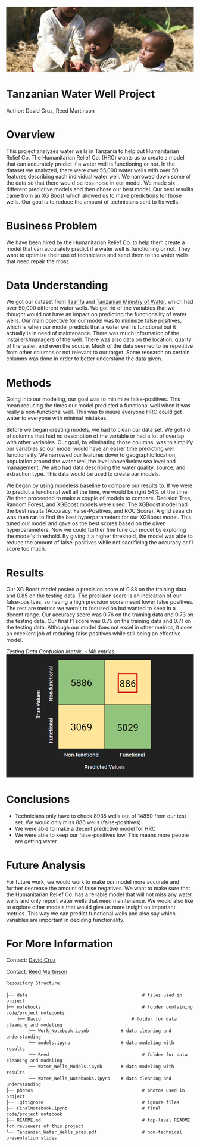 ![tanzanian_water_pump](photos/waterbanner.png)

# Tanzanian Water Well Project

Author: David Cruz, Reed Martinson

# Overview 

This project analyzes water wells in Tanzania to help out Humanitarian Relief Co. The Humanitarian Relief Co. (HRC) wants us to create a model that can accurately predict if a water well is functioning or not. In the dataset we analyzed, there were over 55,000 water wells with over 50 features describing each individual water well. We narrowed down some of the data so that there would be less noise in our model. We made six different predictive models and then chose our best model. Our best resullts came from an XG Boost which allowed us to make predictions for those wells. Our goal is to reduce the amount of technicians sent to fix wells.

# Business Problem 

We have been hired by the Humanitarian Relief Co. to help them create a model that can accurately predict if a water well is functioning or not. They want to optimize their use of technicians and send them to the water wells that need repair the most.

# Data Understanding 

We got our dataset from [Taarifa](https://taarifa.org/) and [Tanzanian Ministry of Water](https://www.maji.go.tz/), which had over 50,000 different water wells. We got rid of the variables that we thought would not have an impact on predicting the functionality of water wells. Our main objective for our model was to minimize false positives, which is when our model predicts that a water well is functional but it actually is in need of maintenance. There was much information of the installers/managers of the well. There was also data on the location, quality of the water, and even the source. Much of the data seemed to be repetitive from other columns or not relevant to our target. Some research on certain columns was done in order to better understand the data given.

# Methods 

Going into our modeling, our goal was to minimize false-positives. This mean reducing the times our model predicted a functional well when it was really a non-functional well. This was to insure everyone HRC could get water to everyone with minimal mistakes.

Before we began creating models, we had to clean our data set. We got rid of columns that had no description of the variable or had a lot of overlap with other variables. Our goal, by eliminating those columns, was to simplify our variables so our model would have an easier time predicting well functionality. We narrowed our features down to geographic location, population around the water well,the level above/below sea level and management. We also had data describing the water quality, source, and extraction type. This data would be used to create our models.

We began by using modeless baseline to compare our results to. If we were to predict a functional well all the time, we would be right 54% of the time. We then proceeded to make a couple of models to compare. Decision Tree, Random Forest, and XGBoost models were used. The XGBoost model had the best results (Accuracy, False-Positives, and ROC Score). A grid seaarch was then ran to find the best hyperparameters for our XGBoost model. This tuned our model and gave os the best scores based on the given hyperparameters. Now we could further fine tune our model by exploring the model's threshold. By giving it a higher threshold, the model was able to reduce the amount of false-positives while not sacrificing the accuracy or f1 score too much.

# Results 

Our XG Boost model posted a precision score of 0.88 on the training data and 0.85 on the testing data. The precision score is an indication of our false-positves, so having a high precision score meant lower false positives. The rest are metrics we wern't to focused on but wanted to keep in a decent range. Our accuracy score was 0.76 on the training data and 0.73 on the testing data. Our final f1 score was 0.75 on the training data and 0.71 on the testing data. Although our model does not excel in other metrics, it does an excellent job of reducing false positives while still being an effective model.

*Testing Data Confusion Matrix, ~14k entries*
![Confusion Matrix](photos/confmatrix.png)

# Conclusions

- Technicians only have to check 8935 wells out of 14850 from our test set. We would only miss 886 wells (false-positives).
- We were able to make a decent predictive model for HRC
- We were able to keep our false-positives low. This means more people are getting water

# Future Analysis 

For future work, we would work to make our model more accurate and further decrease the amount of false negatives. We want to make sure that the Humanitarian Relief Co. has a reliable model that will not miss any water wells and only report water wells that need maintenance. We would also like to explore other models that would give us more insight on important metrics. This way we can predict functional wells and also say which variables are important in deciding functionality.

# For More Information

Contact: [David Cruz](mailto:dcruzven20@gmail.com)

Contact: [Reed Martinson](mailto:prmartinson@gmail.com)

```
Repository Structure:

├── data                                     	   # files used in project
├── notebooks                                	   # folder containing code/project notebooks
	├── David                                  # folder for data cleaning and modeling
		├── Work_Notebook.ipynb            # data cleaning and understanding
		└── models.ipynb                   # data modeling with results
      	└── Reed                                   # folder for data cleaning and modeling
		├── Water_Wells_Models.ipynb       # data modeling with results
		└── Water_Wells_Notebooks.ipynb    # data cleaning and understanding
├── photos                                   	   # photos used in project
├── .gitignore                               	   # ignore files
├── FinalNotebook.ipynb                      	   # final code/project notebook
├── README.md                                	   # top-level README for reviewers of this project
└── Tanzanian_Water_Wells_pres.pdf           	   # non-technical presentation slides
```
